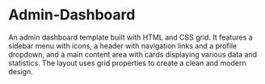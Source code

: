 # Admin-Dashboard
An admin dashboard template built with HTML and CSS grid. It features a sidebar menu with icons, a header with navigation links and a profile dropdown, and a main content area with cards displaying various data and statistics. The layout uses grid properties to create a clean and modern design.
